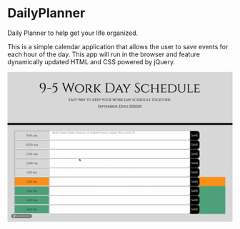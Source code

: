 # DailyPlanner
Daily Planner to help get your life organized. 

This is a simple calendar application that allows the user to save events for each hour of the day. This app will run in the browser and feature dynamically updated HTML and CSS powered by jQuery.

<img src="2020-09-22 14.48.43.gif" alt="gif of deployed website">